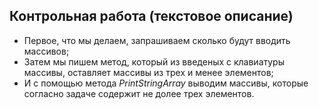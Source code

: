## Контрольная работа (текстовое описание)
- Первое, что мы делаем, запрашиваем сколько будут вводить массивов;  
- Затем мы пишем метод, который из введеных с клавиатуры массивы, оставляет массивы из трех и менее элементов;
- И с помощью метода *PrintStringArray* выводим массивы, которые согласно задаче содержит не долее трех элементов.

